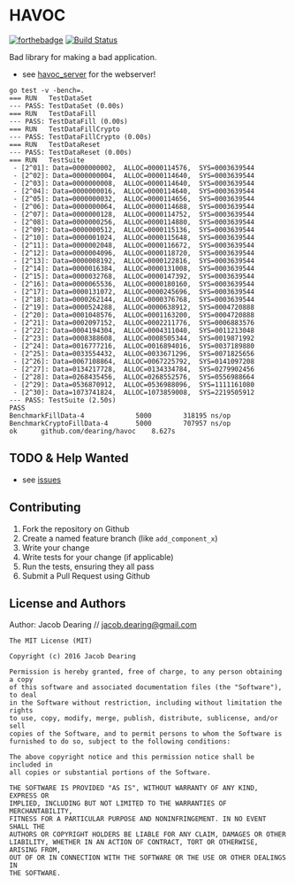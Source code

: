 HAVOC
============

[![forthebadge](http://forthebadge.com/images/badges/just-plain-nasty.svg)](http://forthebadge.com)
[![Build Status](https://dearing.link/api/badges/dearing/havoc/status.svg)](https://dearing.link/dearing/havoc)

Bad library for making a bad application.

- see [havoc_server] for the webserver!

```
go test -v -bench=.
=== RUN   TestDataSet
--- PASS: TestDataSet (0.00s)
=== RUN   TestDataFill
--- PASS: TestDataFill (0.00s)
=== RUN   TestDataFillCrypto
--- PASS: TestDataFillCrypto (0.00s)
=== RUN   TestDataReset
--- PASS: TestDataReset (0.00s)
=== RUN   TestSuite
 - [2^01]: Data=0000000002,  ALLOC=0000114576,  SYS=0003639544
 - [2^02]: Data=0000000004,  ALLOC=0000114640,  SYS=0003639544
 - [2^03]: Data=0000000008,  ALLOC=0000114640,  SYS=0003639544
 - [2^04]: Data=0000000016,  ALLOC=0000114640,  SYS=0003639544
 - [2^05]: Data=0000000032,  ALLOC=0000114656,  SYS=0003639544
 - [2^06]: Data=0000000064,  ALLOC=0000114688,  SYS=0003639544
 - [2^07]: Data=0000000128,  ALLOC=0000114752,  SYS=0003639544
 - [2^08]: Data=0000000256,  ALLOC=0000114880,  SYS=0003639544
 - [2^09]: Data=0000000512,  ALLOC=0000115136,  SYS=0003639544
 - [2^10]: Data=0000001024,  ALLOC=0000115648,  SYS=0003639544
 - [2^11]: Data=0000002048,  ALLOC=0000116672,  SYS=0003639544
 - [2^12]: Data=0000004096,  ALLOC=0000118720,  SYS=0003639544
 - [2^13]: Data=0000008192,  ALLOC=0000122816,  SYS=0003639544
 - [2^14]: Data=0000016384,  ALLOC=0000131008,  SYS=0003639544
 - [2^15]: Data=0000032768,  ALLOC=0000147392,  SYS=0003639544
 - [2^16]: Data=0000065536,  ALLOC=0000180160,  SYS=0003639544
 - [2^17]: Data=0000131072,  ALLOC=0000245696,  SYS=0003639544
 - [2^18]: Data=0000262144,  ALLOC=0000376768,  SYS=0003639544
 - [2^19]: Data=0000524288,  ALLOC=0000638912,  SYS=0004720888
 - [2^20]: Data=0001048576,  ALLOC=0001163200,  SYS=0004720888
 - [2^21]: Data=0002097152,  ALLOC=0002211776,  SYS=0006883576
 - [2^22]: Data=0004194304,  ALLOC=0004311040,  SYS=0011213048
 - [2^23]: Data=0008388608,  ALLOC=0008505344,  SYS=0019871992
 - [2^24]: Data=0016777216,  ALLOC=0016894016,  SYS=0037189880
 - [2^25]: Data=0033554432,  ALLOC=0033671296,  SYS=0071825656
 - [2^26]: Data=0067108864,  ALLOC=0067225792,  SYS=0141097208
 - [2^27]: Data=0134217728,  ALLOC=0134334784,  SYS=0279902456
 - [2^28]: Data=0268435456,  ALLOC=0268552576,  SYS=0556988664
 - [2^29]: Data=0536870912,  ALLOC=0536988096,  SYS=1111161080
 - [2^30]: Data=1073741824,  ALLOC=1073859008,  SYS=2219505912
--- PASS: TestSuite (2.50s)
PASS
BenchmarkFillData-4      	    5000	    318195 ns/op
BenchmarkCryptoFillData-4	    5000	    707957 ns/op
ok  	github.com/dearing/havoc	8.627s

```

TODO & Help Wanted
------------
 - see [issues]

Contributing
------------
1. Fork the repository on Github
2. Create a named feature branch (like `add_component_x`)
3. Write your change
4. Write tests for your change (if applicable)
5. Run the tests, ensuring they all pass
6. Submit a Pull Request using Github

License and Authors
-------------------
Author: Jacob Dearing // jacob.dearing@gmail.com

```
The MIT License (MIT)

Copyright (c) 2016 Jacob Dearing

Permission is hereby granted, free of charge, to any person obtaining a copy
of this software and associated documentation files (the "Software"), to deal
in the Software without restriction, including without limitation the rights
to use, copy, modify, merge, publish, distribute, sublicense, and/or sell
copies of the Software, and to permit persons to whom the Software is
furnished to do so, subject to the following conditions:

The above copyright notice and this permission notice shall be included in
all copies or substantial portions of the Software.

THE SOFTWARE IS PROVIDED "AS IS", WITHOUT WARRANTY OF ANY KIND, EXPRESS OR
IMPLIED, INCLUDING BUT NOT LIMITED TO THE WARRANTIES OF MERCHANTABILITY,
FITNESS FOR A PARTICULAR PURPOSE AND NONINFRINGEMENT. IN NO EVENT SHALL THE
AUTHORS OR COPYRIGHT HOLDERS BE LIABLE FOR ANY CLAIM, DAMAGES OR OTHER
LIABILITY, WHETHER IN AN ACTION OF CONTRACT, TORT OR OTHERWISE, ARISING FROM,
OUT OF OR IN CONNECTION WITH THE SOFTWARE OR THE USE OR OTHER DEALINGS IN
THE SOFTWARE.
```

[havoc_server]: https://github.com/dearing/havoc_server
[issues]: https://github.com/dearing/havoc/issues
